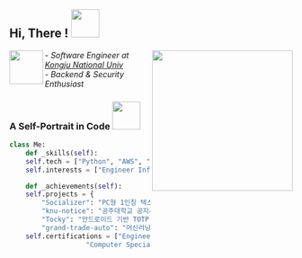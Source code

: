 ## Hi, There ! <img src="https://media.giphy.com/media/mGcNjsfWAjY5AEZNw6/giphy.gif" width="50">
<img align='right' src="https://github.com/user-attachments/assets/baf3a523-c55c-4c4b-9bf1-09d990f011d1" width="250">
<img align='left' src="https://github.com/user-attachments/assets/ae43f73b-0681-4e3c-8f6f-51f5b4bce7b5" width="60">

*- Software Engineer at <a href="https://www.kongju.ac.kr/KNU/index.do">Kongju National Univ</a>*<br>
*- Backend & Security Enthusiast*<br>

### A Self-Portrait in Code <img src="https://media.giphy.com/media/VgCDAzcKvsR6OM0uWg/giphy.gif" width="50">
```python
class Me:
    def _skills(self):
	self.tech = ["Python", "AWS", "Django"]
	self.interests = ["Engineer Information Security"]

    def _achievements(self):
	self.projects = {
	    "Socializer": "PC형 1인칭 텍스트 어드벤쳐 게임 팀프로젝트 UI 디자인",
	    "knu-notice": "공주대학교 공지사항 알림 서비스",
	    "Tocky": "안드로이드 기반 TOTP (Time-based One-Time Password) 관리자 앱",
	    "grand-trade-auto": "머신러닝 기반 중고차 가격 예측 서비스"}
	self.certifications = ["Engineer Information Processing",
			       "Computer Specialist in Spreadsheet & Database Level-1"]
```
